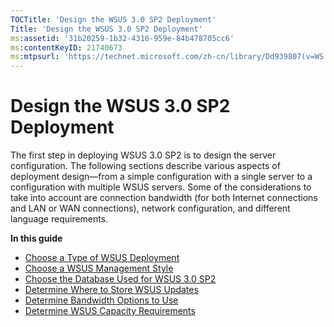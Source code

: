 ```yaml
---
TOCTitle: 'Design the WSUS 3.0 SP2 Deployment'
Title: 'Design the WSUS 3.0 SP2 Deployment'
ms:assetid: '31b20259-1b32-4316-959e-84b478705cc6'
ms:contentKeyID: 21740673
ms:mtpsurl: 'https://technet.microsoft.com/zh-cn/library/Dd939807(v=WS.10)'
---
```


Design the WSUS 3.0 SP2 Deployment
==================================

The first step in deploying WSUS 3.0 SP2 is to design the server configuration. The following sections describe various aspects of deployment design—from a simple configuration with a single server to a configuration with multiple WSUS servers. Some of the considerations to take into account are connection bandwidth (for both Internet connections and LAN or WAN connections), network configuration, and different language requirements.

**In this guide**

-   [Choose a Type of WSUS Deployment](https://technet.microsoft.com/3386d6e3-3c97-4299-b836-ccaf72991425)
-   [Choose a WSUS Management Style](https://technet.microsoft.com/7a9c8db5-9c94-425a-894d-94e10dad4a51)
-   [Choose the Database Used for WSUS 3.0 SP2](https://technet.microsoft.com/3e47f0a7-b25d-4b84-a6be-0c96b505af9d)
-   [Determine Where to Store WSUS Updates](https://technet.microsoft.com/f2c0a1cd-b623-432e-9202-370b0a63ae58)
-   [Determine Bandwidth Options to Use](https://technet.microsoft.com/c28b3f09-1dbf-4b78-8cfd-e9e4c3f1ed8e)
-   [Determine WSUS Capacity Requirements](https://technet.microsoft.com/6b585cdf-943c-408a-a70e-0216d9e3a9fd)
